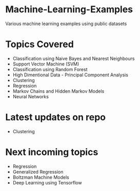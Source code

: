 # Machine-Learning-Examples
Various machine learning examples using public datasets

# Topics Covered
- Classification using Naive Bayes and Nearest Neighbours
- Support Vector Machine (SVM)
- Classification using Random Forest
- High Dimentional Data - Principal Component Analysis
- Clustering
- Regression
- Markov Chains and Hidden Markov Models
- Neural Networks

# Latest updates on repo
- Clustering

# Next incoming topics
- Regression
- Generalized Regression
- Boltzman Machine Models
- Deep Learning using Tensorflow



